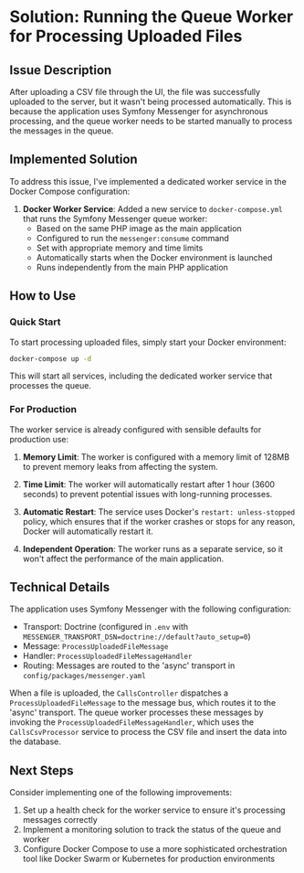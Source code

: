 # Solution: Running the Queue Worker for Processing Uploaded Files

## Issue Description

After uploading a CSV file through the UI, the file was successfully uploaded to the server, but it wasn't being processed automatically. This is because the application uses Symfony Messenger for asynchronous processing, and the queue worker needs to be started manually to process the messages in the queue.

## Implemented Solution

To address this issue, I've implemented a dedicated worker service in the Docker Compose configuration:

1. **Docker Worker Service**: Added a new service to `docker-compose.yml` that runs the Symfony Messenger queue worker:
   - Based on the same PHP image as the main application
   - Configured to run the `messenger:consume` command
   - Set with appropriate memory and time limits
   - Automatically starts when the Docker environment is launched
   - Runs independently from the main PHP application

## How to Use

### Quick Start

To start processing uploaded files, simply start your Docker environment:

```bash
docker-compose up -d
```

This will start all services, including the dedicated worker service that processes the queue.

### For Production

The worker service is already configured with sensible defaults for production use:

1. **Memory Limit**: The worker is configured with a memory limit of 128MB to prevent memory leaks from affecting the system.

2. **Time Limit**: The worker will automatically restart after 1 hour (3600 seconds) to prevent potential issues with long-running processes.

3. **Automatic Restart**: The service uses Docker's `restart: unless-stopped` policy, which ensures that if the worker crashes or stops for any reason, Docker will automatically restart it.

4. **Independent Operation**: The worker runs as a separate service, so it won't affect the performance of the main application.

## Technical Details

The application uses Symfony Messenger with the following configuration:

- Transport: Doctrine (configured in `.env` with `MESSENGER_TRANSPORT_DSN=doctrine://default?auto_setup=0`)
- Message: `ProcessUploadedFileMessage`
- Handler: `ProcessUploadedFileMessageHandler`
- Routing: Messages are routed to the 'async' transport in `config/packages/messenger.yaml`

When a file is uploaded, the `CallsController` dispatches a `ProcessUploadedFileMessage` to the message bus, which routes it to the 'async' transport. The queue worker processes these messages by invoking the `ProcessUploadedFileMessageHandler`, which uses the `CallsCsvProcessor` service to process the CSV file and insert the data into the database.

## Next Steps

Consider implementing one of the following improvements:

1. Set up a health check for the worker service to ensure it's processing messages correctly
2. Implement a monitoring solution to track the status of the queue and worker
3. Configure Docker Compose to use a more sophisticated orchestration tool like Docker Swarm or Kubernetes for production environments
